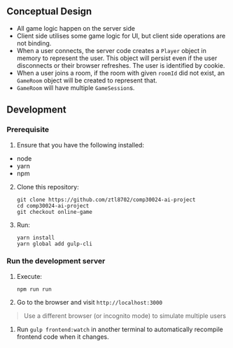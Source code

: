 ## Conceptual Design

- All game logic happen on the server side
- Client side utilises some game logic for UI, but client side operations are not binding.
- When a user connects, the server code creates a `Player` object in memory to represent the user. This object will persist even if the user disconnects or their browser refreshes. The user is identified by cookie.
- When a user joins a room, if the room with given `roomId` did not exist, an `GameRoom` object will be created to represent that.
- `GameRoom` will have multiple `GameSession`s.

## Development

### Prerequisite

1. Ensure that you have the following installed:
 - node
 - yarn
 - npm

2. Clone this repository:

    ```
    git clone https://github.com/ztl8702/comp30024-ai-project
    cd comp30024-ai-project
    git checkout online-game
    ```

3. Run:
    ```
    yarn install
    yarn global add gulp-cli
    ```

### Run the development server

1. Execute:
    ```
    npm run run
    ```

1. Go to the browser and visit `http://localhost:3000`
> Use a different browser (or incognito mode) to simulate multiple users

1. Run `gulp frontend:watch` in another terminal to automatically recompile frontend code when it changes.